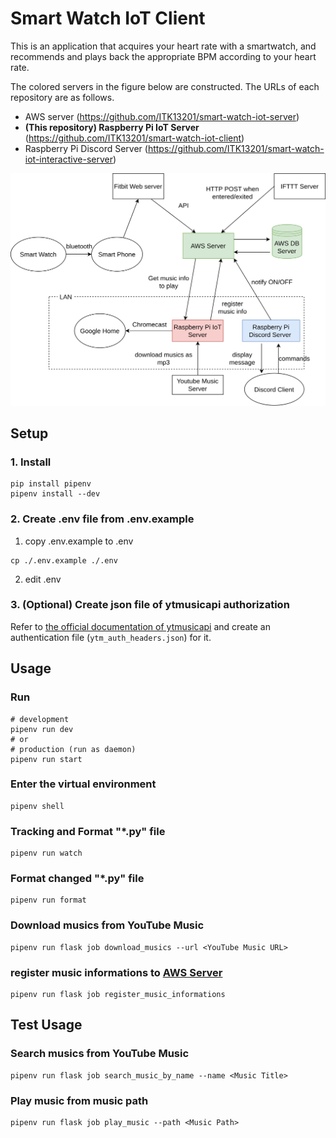 # Smart Watch IoT Client

This is an application that acquires your heart rate with a smartwatch, and recommends and plays back the appropriate BPM according to your heart rate.

The colored servers in the figure below are constructed.
The URLs of each repository are as follows.

- AWS server (https://github.com/ITK13201/smart-watch-iot-server)
- **(This repository) Raspberry Pi IoT Server** (https://github.com/ITK13201/smart-watch-iot-client)
- Raspberry Pi Discord Server (https://github.com/ITK13201/smart-watch-iot-interactive-server)

![system_chart](./docs/img/system_chart.png)

## Setup

### 1. Install

```shell
pip install pipenv
pipenv install --dev
```

### 2. Create .env file from .env.example

1. copy .env.example to .env

```shell
cp ./.env.example ./.env
```

2. edit .env


### 3. (Optional) Create json file of ytmusicapi authorization

Refer to [the official documentation of ytmusicapi](https://ytmusicapi.readthedocs.io/en/latest/setup.html) and create an authentication file (`ytm_auth_headers.json`) for it.

## Usage

### Run

```shell
# development
pipenv run dev
# or
# production (run as daemon)
pipenv run start
```

### Enter the virtual environment

```shell
pipenv shell
```

### Tracking and Format "*.py" file

```shell
pipenv run watch
```

### Format changed "*.py" file

```shell
pipenv run format
```

### Download musics from YouTube Music

```shell
pipenv run flask job download_musics --url <YouTube Music URL>
```

### register music informations to [AWS Server](https://github.com/ITK13201/smart-watch-iot-server)

```shell
pipenv run flask job register_music_informations
```

## Test Usage

### Search musics from YouTube Music

```shell
pipenv run flask job search_music_by_name --name <Music Title>
```

### Play music from music path

```shell
pipenv run flask job play_music --path <Music Path>
```
